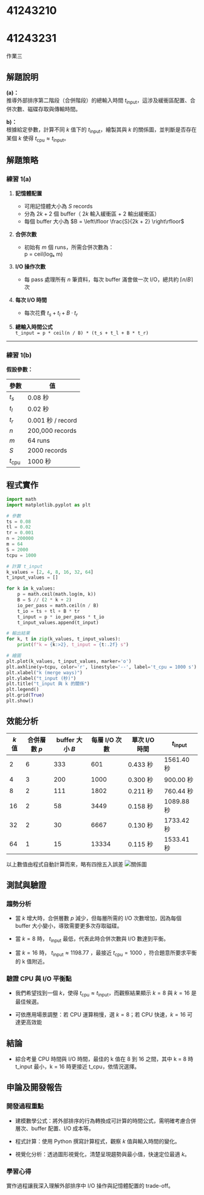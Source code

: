 # 41243210

# 41243231

作業三
## 解題說明
**(a)：**  
推導外部排序第二階段（合併階段）的總輸入時間 $t_{\text{input}}$，這涉及緩衝區配置、合併次數、磁碟存取與傳輸時間。

**b)：**  
根據給定參數，計算不同 $k$ 值下的 $t_{\text{input}}$，繪製其與 $k$ 的關係圖，並判斷是否存在某個 $k$ 使得 $t_{\text{cpu}} \approx t_{\text{input}}$。
## 解題策略
### 練習 1(a)

1. **記憶體配置**  
   - 可用記憶體大小為 $S$ records  
   - 分為 $2k + 2$ 個 buffer（ $2k$ 輸入緩衝區 + 2 輸出緩衝區）  
   - 每個 buffer 大小為 $B = \left\lfloor \frac{S}{2k + 2} \right\rfloor$

2. **合併次數**  
   - 初始有 $m$ 個 runs，所需合併次數為：  
     p = ceil(logₖ m)


3. **I/O 操作次數**  
   - 每 pass 處理所有 $n$ 筆資料，每次 buffer 滿會做一次 I/O，總共約 $\lceil n / B \rceil$ 次

4. **每次 I/O 時間**  
   - 每次花費 $t_s + t_l + B \cdot t_r$

5. **總輸入時間公式**  
`t_input = p * ceil(n / B) * (t_s + t_l + B * t_r)`


---

### 練習 1(b)

**假設參數：**

| 參數     | 值                |
|----------|-------------------|
| $t_s$    | 0.08 秒           |
| $t_l$    | 0.02 秒           |
| $t_r$    | 0.001 秒 / record |
| $n$      | 200,000 records   |
| $m$      | 64 runs           |
| $S$      | 2000 records      |
| $t_{\text{cpu}}$ | 1000 秒     |


## 程式實作

```python
import math
import matplotlib.pyplot as plt

# 參數
ts = 0.08
tl = 0.02
tr = 0.001
n = 200000
m = 64
S = 2000
tcpu = 1000

# 計算 t_input
k_values = [2, 4, 8, 16, 32, 64]
t_input_values = []

for k in k_values:
    p = math.ceil(math.log(m, k))
    B = S // (2 * k + 2)
    io_per_pass = math.ceil(n / B)
    t_io = ts + tl + B * tr
    t_input = p * io_per_pass * t_io
    t_input_values.append(t_input)

# 輸出結果
for k, t in zip(k_values, t_input_values):
    print(f"k = {k:>2}, t_input = {t:.2f} s")

# 繪圖
plt.plot(k_values, t_input_values, marker='o')
plt.axhline(y=tcpu, color='r', linestyle='--', label='t_cpu = 1000 s')
plt.xlabel("k (merge ways)")
plt.ylabel("t_input (秒)")
plt.title("t_input 與 k 的關係")
plt.legend()
plt.grid(True)
plt.show()
```

## 效能分析

| $k$ 值 | 合併層數 $p$ | buffer 大小 $B$ | 每層 I/O 次數 | 單次 I/O 時間 | $t_{\text{input}}$ |
|--------|---------------|------------------|----------------|----------------|--------------------|
| 2      | 6             | 333              | 601            | 0.433 秒       | 1561.40 秒         |
| 4      | 3             | 200              | 1000           | 0.300 秒       | 900.00 秒          |
| 8      | 2             | 111              | 1802           | 0.211 秒       | 760.44 秒          |
| 16     | 2             | 58               | 3449           | 0.158 秒       | 1089.88 秒         |
| 32     | 2             | 30               | 6667           | 0.130 秒       | 1733.42 秒         |
| 64     | 1             | 15               | 13334          | 0.115 秒       | 1533.41 秒         |



以上數值由程式自動計算而來，略有四捨五入誤差
![關係圖](https://images-wixmp-ed30a86b8c4ca887773594c2.wixmp.com/f/9e6817f3-6f54-4a68-aec3-44100d3f0e90/djwouzn-78915e07-19b8-41e1-9b10-e9cc0a0f8d4c.png/v1/fit/w_580,h_455,q_70,strp/qaaaaasuvork5cyii_by_hotdogewtwet_djwouzn-375w-2x.jpg?token=eyJ0eXAiOiJKV1QiLCJhbGciOiJIUzI1NiJ9.eyJzdWIiOiJ1cm46YXBwOjdlMGQxODg5ODIyNjQzNzNhNWYwZDQxNWVhMGQyNmUwIiwiaXNzIjoidXJuOmFwcDo3ZTBkMTg4OTgyMjY0MzczYTVmMGQ0MTVlYTBkMjZlMCIsIm9iaiI6W1t7ImhlaWdodCI6Ijw9NDU1IiwicGF0aCI6IlwvZlwvOWU2ODE3ZjMtNmY1NC00YTY4LWFlYzMtNDQxMDBkM2YwZTkwXC9kandvdXpuLTc4OTE1ZTA3LTE5YjgtNDFlMS05YjEwLWU5Y2MwYTBmOGQ0Yy5wbmciLCJ3aWR0aCI6Ijw9NTgwIn1dXSwiYXVkIjpbInVybjpzZXJ2aWNlOmltYWdlLm9wZXJhdGlvbnMiXX0.okSQUDiZBiUUZ5LuvFeN2bFtBFeCsTFpUvaSb4NUPKI)


## 測試與驗證

### 趨勢分析
- 當 $k$ 增大時，合併層數 $p$ 減少，但每層所需的 I/O 次數增加，因為每個 buffer 大小變小，導致需要更多次存取磁碟。

- 當 $k = 8$ 時， $t_{\text{input}}$ 最低，代表此時合併次數與 I/O 數達到平衡。

- 當 $k = 16$ 時， $t_{\text{input}} \approx 1198.77$ ，最接近  $t_{\text{cpu}} = 1000$ ，符合題意所要求平衡的 k 值附近。

### 驗證 CPU 與 I/O 平衡點
- 我們希望找到一個 $k$，使得 $t_{\text{cpu}} \approx t_{\text{input}}$，而觀察結果顯示 $k=8$ 與 $k=16$ 是最佳候選。

- 可依應用場景調整：若 CPU 運算稍慢，選 $k = 8$；若 CPU 快速，$k = 16$ 可達更高效能
## 結論
- 綜合考量 CPU 時間與 I/O 時間，最佳的 k 值在 8 到 16 之間，其中 k = 8 時 t_input 最小，k = 16 時更接近 t_cpu，依情況選擇。


## 申論及開發報告
### 開發過程重點
* 建模數學公式：將外部排序的行為轉換成可計算的時間公式，需明確考慮合併層次、buffer 配置、I/O 成本等。

* 程式計算：使用 Python 撰寫計算程式，觀察 $k$ 值與輸入時間的變化。

* 視覺化分析：透過圖形視覺化，清楚呈現趨勢與最小值，快速定位最適 $k$。

### 學習心得
實作過程讓我深入理解外部排序中 I/O 操作與記憶體配置的 trade-off。





